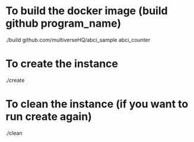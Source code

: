 # To build the docker image (build github program_name)

./build  github.com/multiverseHQ/abci_sample abci_counter

# To create the instance

./create

# To clean the instance  (if you want to run create again)

./clean

